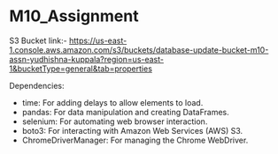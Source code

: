 # M10_Assignment

S3 Bucket link:- https://us-east-1.console.aws.amazon.com/s3/buckets/database-update-bucket-m10-assn-yudhishna-kuppala?region=us-east-1&bucketType=general&tab=properties

Dependencies:

- time: For adding delays to allow elements to load.
- pandas: For data manipulation and creating DataFrames.
- selenium: For automating web browser interaction.
- boto3: For interacting with Amazon Web Services (AWS) S3.
- ChromeDriverManager: For managing the Chrome WebDriver.
